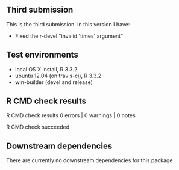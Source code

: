 ## Third submission
This is the third submission. In this version I have:

* Fixed the r-devel "invalid 'times' argument"

## Test environments
* local OS X install, R 3.3.2
* ubuntu 12.04 (on travis-ci), R 3.3.2
* win-builder (devel and release)

## R CMD check results
R CMD check results
0 errors | 0 warnings | 0 notes

R CMD check succeeded

## Downstream dependencies
There are currently no downstream dependencies for this package
